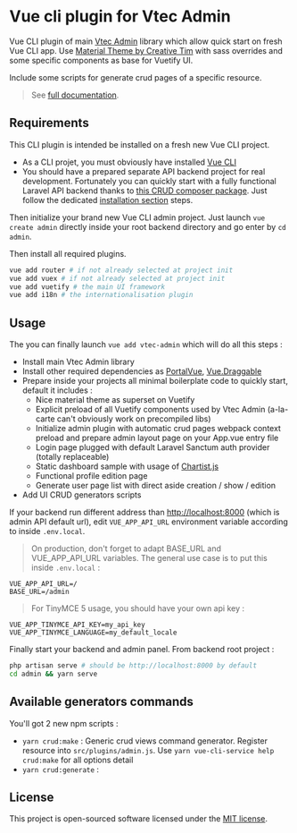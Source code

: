 # Vue cli plugin for Vtec Admin

Vue CLI plugin of main [Vtec Admin](https://github.com/okami101/vtec-admin/tree/master/packages/admin) library which allow quick start on fresh Vue CLI app. Use [Material Theme by Creative Tim](https://github.com/creativetimofficial/vuetify-material-dashboard) with sass overrides and some specific components as base for Vuetify UI.

Include some scripts for generate crud pages of a specific resource.

> See [full documentation](https://vtec.okami101.io).

## Requirements

This CLI plugin is intended be installed on a fresh new Vue CLI project.

* As a CLI projet, you must obviously have installed [Vue CLI](https://cli.vuejs.org/guide/installation.html)
* You should have a prepared separate API backend project for real development. Fortunately you can quickly start with a fully functional Laravel API backend thanks to [this CRUD composer package](https://github.com/okami101/vtec-laravel-crud). Just follow the dedicated [installation section](https://github.com/okami101/vtec-laravel-crud#installation) steps.

Then initialize your brand new Vue CLI admin project. Just launch `vue create admin` directly inside your root backend directory and go enter by `cd admin`.

Then install all required plugins.

```bash
vue add router # if not already selected at project init
vue add vuex # if not already selected at project init
vue add vuetify # the main UI framework
vue add i18n # the internationalisation plugin
```

## Usage

The you can finally launch `vue add vtec-admin` which will do all this steps :

* Install main Vtec Admin library
* Install other required dependencies as [PortalVue](https://portal-vue.linusb.org/), [Vue.Draggable](https://github.com/SortableJS/Vue.Draggable)
* Prepare inside your projects all minimal boilerplate code to quickly start, default it includes :
  * Nice material theme as superset on Vuetify
  * Explicit preload of all Vuetify components used by Vtec Admin (a-la-carte can't obviously work on precompiled libs)
  * Initialize admin plugin with automatic crud pages webpack context preload and prepare admin layout page on your App.vue entry file
  * Login page plugged with default Laravel Sanctum auth provider (totally replaceable)
  * Static dashboard sample with usage of [Chartist.js](https://gionkunz.github.io/chartist-js/)
  * Functional profile edition page
  * Generate user page list with direct aside creation / show / edition
* Add UI CRUD generators scripts

If your backend run different address than [http://localhost:8000](http://localhost:8000) (which is admin API default url), edit `VUE_APP_API_URL` environment variable according to inside `.env.local`.

> On production, don't forget to adapt BASE_URL and VUE_APP_API_URL variables. The general use case is to put this inside `.env.local` :

```env
VUE_APP_API_URL=/
BASE_URL=/admin
```

> For TinyMCE 5 usage, you should have your own api key :

```env
VUE_APP_TINYMCE_API_KEY=my_api_key
VUE_APP_TINYMCE_LANGUAGE=my_default_locale
```

Finally start your backend and admin panel. From backend root project :

```bash
php artisan serve # should be http://localhost:8000 by default
cd admin && yarn serve
```

## Available generators commands

You'll got 2 new npm scripts :

* `yarn crud:make` : Generic crud views command generator. Register resource into `src/plugins/admin.js`. Use `yarn vue-cli-service help crud:make` for all options detail
* `yarn crud:generate` :

## License

This project is open-sourced software licensed under the [MIT license](https://adr1enbe4udou1n.mit-license.org).

